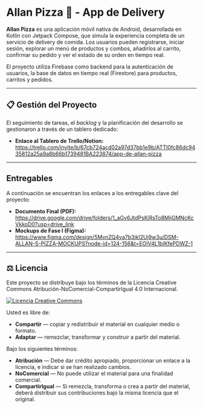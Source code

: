 # Allan Pizza 🍕 - App de Delivery

**Allan Pizza** es una aplicación móvil nativa de Android, desarrollada en Kotlin con Jetpack Compose, que simula la experiencia completa de un servicio de delivery de comida. Los usuarios pueden registrarse, iniciar sesión, explorar un menú de productos y combos, añadirlos al carrito, confirmar su pedido y ver el estado de su orden en tiempo real.

El proyecto utiliza Firebase como backend para la autenticación de usuarios, la base de datos en tiempo real (Firestore) para productos, carritos y pedidos.

---

## 📋 Gestión del Proyecto

El seguimiento de tareas, el *backlog* y la planificación del desarrollo se gestionaron a través de un tablero dedicado:

* **Enlace al Tablero de Trello/Notion:**  https://trello.com/invite/b/67cb724acd02a97d37bb1e9b/ATTI0fc86dc9435812a25a9a8b66b1739481BA223874/app-de-allan-pizza
---

##  Entregables

A continuación se encuentran los enlaces a los entregables clave del proyecto:

* **Documento Final (PDF):** https://drive.google.com/drive/folders/1_aGv6JtdPsKjRsTo8MjiGMNcKcVkkoD0?usp=drive_link
* **Mockups de Fase I (Figma):** https://www.figma.com/design/5MvnZQ4va7b3ikI2Uj9w3u/DSM-ALLAN-S-PIZZA-MOCKUPS?node-id=124-156&t=EOlV4L1bIKfePDWZ-1

---

## ⚖️ Licencia

Este proyecto se distribuye bajo los términos de la Licencia Creative Commons Atribución-NoComercial-CompartirIgual 4.0 Internacional.

[![Licencia Creative Commons](https://i.creativecommons.org/l/by-nc-sa/4.0/88x31.png)](http://creativecommons.org/licenses/by-nc-sa/4.0/)

Usted es libre de:
* **Compartir** — copiar y redistribuir el material en cualquier medio o formato.
* **Adaptar** — remezclar, transformar y construir a partir del material.

Bajo los siguientes términos:
* **Atribución** — Debe dar crédito apropiado, proporcionar un enlace a la licencia, e indicar si se han realizado cambios.
* **NoComercial** — No puede utilizar el material para una finalidad comercial.
* **CompartirIgual** — Si remezcla, transforma o crea a partir del material, deberá distribuir sus contribuciones bajo la misma licencia que el original.
